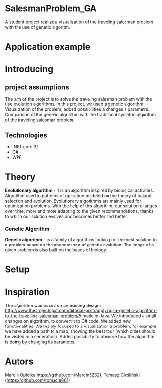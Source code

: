 # SalesmanProblem_GA
A student project realize a visualization of the traveling salesman problem with the use of genetic algoritm.

# Application example

# Introducing
## project assumptions
The aim of the project is to solve the traveling salesman problem with the use evolution algorithms. In this project, we used a genetic algorithm. Visualization of the problem, added possibilities a changes a parametrs. Comparison of the genetic algorithm with the traditional symetric algorithm of the traveling salesman problem.

## Technologies
- .NET core 3.1
- C#
- WPF

# Theory
 **Evolutionary algorithm** - it is an algorithm inspired by biological activities. Algorithm used to patterns of operation modeled on the theory of natural selection and evolution. Evolutionary algorithms are mainly used for optimization problems. With the help of this algorithm, our solution changes over time, more and more adapting to the given recommendations, thanks to which our solution evolves and becomes better and better.

### Genetic Algorithm
**Genetic algorithm** - is a family of algorithms looking for the best solution to a problem based on the phenomenon of genetic evolution. The image of a given problem is also built on the bases of biology. 





# Setup

# Inspiration 
The algorithm was based on an existing design: http://www.theprojectspot.com/tutorial-post/applying-a-genetic-algorithm-to-the-travelling-salesman-problem/5 made in Java. We introduced a small changes on algorithm, to convert it to C# code. We added new functionalities. We mainly focused to a visualization a problem, for example we have added a path to a map, showing the best tour (which cities should be visited in a generation). Added possibility to observe how the algorithm is doing by changing its parametrs.

# Autors
Marcin Opiołka(https://github.com/Marcin3232), Tomasz Cieśliński (https://github.com/tomacie861)
